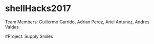 # shellHacks2017

Team Members: Guillermo Garrido, Adrian Perez, Ariel Antunez, Andres Valdes 

#Project: Supply Smiles




